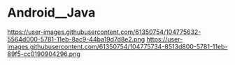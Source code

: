 # Android__Java
https://user-images.githubusercontent.com/61350754/104775632-5564d000-5781-11eb-8ac9-44ba19d7d8e2.png
https://user-images.githubusercontent.com/61350754/104775734-8513d800-5781-11eb-89f5-cc0190904296.png
